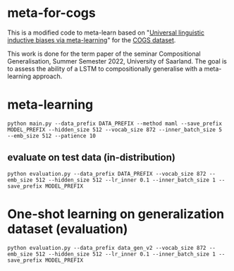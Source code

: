 # meta-for-cogs
This is a modified code to meta-learn based on "[Universal linguistic inductive biases via meta-learning](https://github.com/tommccoy1/meta-learning-linguistic-biases)" for the [COGS dataset](https://github.com/najoungkim/COGS). 

This work is done for the term paper of the seminar Compositional Generalisation, Summer Semester 2022, University of Saarland. The goal is to assess the ability of a LSTM to compositionally generalise with a meta-learning approach. 

# meta-learning
`python main.py --data_prefix DATA_PREFIX --method maml --save_prefix MODEL_PREFIX --hidden_size 512 --vocab_size 872 --inner_batch_size 5  --emb_size 512 --patience 10`

## evaluate on test data (in-distribution)
`python evaluation.py --data_prefix DATA_PREFIX --vocab_size 872 --emb_size 512 --hidden_size 512 --lr_inner 0.1 --inner_batch_size 1 --save_prefix MODEL_PREFIX`

# One-shot learning on generalization dataset (evaluation)
`python evaluation.py --data_prefix data_gen_v2 --vocab_size 872 --emb_size 512 --hidden_size 512 --lr_inner 0.1 --inner_batch_size 1 --save_prefix MODEL_PREFIX`
